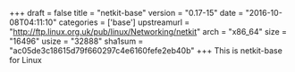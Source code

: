 +++
draft = false
title = "netkit-base"
version = "0.17-15"
date = "2016-10-08T04:11:10"
categories = ['base']
upstreamurl = "http://ftp.linux.org.uk/pub/linux/Networking/netkit"
arch = "x86_64"
size = "16496"
usize = "32888"
sha1sum = "ac05de3c18615d79f660297c4e6160fefe2eb40b"
+++
This is netkit-base for Linux